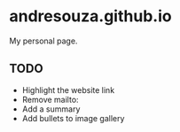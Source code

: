 # andresouza.github.io
My personal page.

## TODO
* Highlight the website link
* Remove mailto:
* Add a summary
* Add bullets to image gallery

